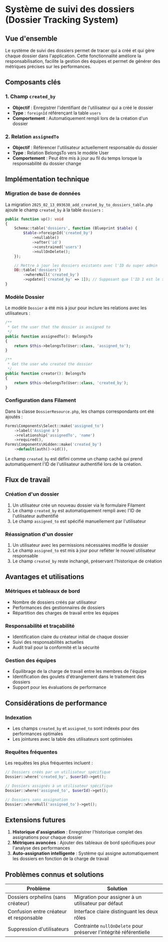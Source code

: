 # Système de suivi des dossiers (Dossier Tracking System)

## Vue d'ensemble
Le système de suivi des dossiers permet de tracer qui a créé et qui gère chaque dossier dans l'application. Cette fonctionnalité améliore la responsabilisation, facilite la gestion des équipes et permet de générer des métriques précises sur les performances.

## Composants clés

### 1. Champ `created_by`
- **Objectif** : Enregistrer l'identifiant de l'utilisateur qui a créé le dossier
- **Type** : `foreignId` référençant la table `users`
- **Comportement** : Automatiquement rempli lors de la création d'un dossier

### 2. Relation `assignedTo`
- **Objectif** : Référencer l'utilisateur actuellement responsable du dossier
- **Type** : Relation BelongsTo vers le modèle User
- **Comportement** : Peut être mis à jour au fil du temps lorsque la responsabilité du dossier change

## Implémentation technique

### Migration de base de données

La migration `2025_02_13_093638_add_created_by_to_dossiers_table.php` ajoute le champ `created_by` à la table `dossiers` :

```php
public function up(): void
{
    Schema::table('dossiers', function (Blueprint $table) {
        $table->foreignId('created_by')
            ->nullable()
            ->after('id')
            ->constrained('users')
            ->nullOnDelete();
    });

    // Mettre à jour les dossiers existants avec l'ID du super admin
    DB::table('dossiers')
        ->whereNull('created_by')
        ->update(['created_by' => 1]); // Supposant que l'ID 1 est le super admin
}
```

### Modèle Dossier

Le modèle `Dossier` a été mis à jour pour inclure les relations avec les utilisateurs :

```php
/**
 * Get the user that the dossier is assigned to
 */
public function assignedTo(): BelongsTo
{
    return $this->belongsTo(User::class, 'assigned_to');
}

/**
 * Get the user who created the dossier
 */
public function creator(): BelongsTo
{
    return $this->belongsTo(User::class, 'created_by');
}
```

### Configuration dans Filament

Dans la classe `DossierResource.php`, les champs correspondants ont été ajoutés :

```php
Forms\Components\Select::make('assigned_to')
    ->label('Assigné à')
    ->relationship('assignedTo', 'name')
    ->required(),
Forms\Components\Hidden::make('created_by')
    ->default(auth()->id()),
```

Le champ `created_by` est défini comme un champ caché qui prend automatiquement l'ID de l'utilisateur authentifié lors de la création.

## Flux de travail

### Création d'un dossier
1. Un utilisateur crée un nouveau dossier via le formulaire Filament
2. Le champ `created_by` est automatiquement rempli avec l'ID de l'utilisateur authentifié
3. Le champ `assigned_to` est spécifié manuellement par l'utilisateur

### Réassignation d'un dossier
1. Un utilisateur avec les permissions nécessaires modifie le dossier
2. Le champ `assigned_to` est mis à jour pour refléter le nouvel utilisateur responsable
3. Le champ `created_by` reste inchangé, préservant l'historique de création

## Avantages et utilisations

### Métriques et tableaux de bord
- Nombre de dossiers créés par utilisateur
- Performances des gestionnaires de dossiers
- Répartition des charges de travail entre les équipes

### Responsabilité et traçabilité
- Identification claire du créateur initial de chaque dossier
- Suivi des responsabilités actuelles
- Audit trail pour la conformité et la sécurité

### Gestion des équipes
- Équilibrage de la charge de travail entre les membres de l'équipe
- Identification des goulets d'étranglement dans le traitement des dossiers
- Support pour les évaluations de performance

## Considérations de performance

### Indexation
- Les champs `created_by` et `assigned_to` sont indexés pour des performances optimales
- Les jointures avec la table des utilisateurs sont optimisées

### Requêtes fréquentes
Les requêtes les plus fréquentes incluent :
```php
// Dossiers créés par un utilisateur spécifique
Dossier::where('created_by', $userId)->get();

// Dossiers assignés à un utilisateur spécifique
Dossier::where('assigned_to', $userId)->get();

// Dossiers sans assignation
Dossier::whereNull('assigned_to')->get();
```

## Extensions futures

1. **Historique d'assignation** : Enregistrer l'historique complet des assignations pour chaque dossier
2. **Métriques avancées** : Ajouter des tableaux de bord spécifiques pour l'analyse des performances
3. **Auto-assignation intelligente** : Système qui assigne automatiquement les dossiers en fonction de la charge de travail

## Problèmes connus et solutions

| Problème | Solution |
|----------|----------|
| Dossiers orphelins (sans créateur) | Migration pour assigner à un utilisateur par défaut |
| Confusion entre créateur et responsable | Interface claire distinguant les deux rôles |
| Suppression d'utilisateurs | Contrainte `nullOnDelete` pour préserver l'intégrité référentielle |
